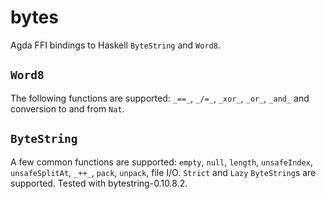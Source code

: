 # bytes
Agda FFI bindings to Haskell `ByteString` and `Word8`.

## `Word8`
The following functions are supported: `_==_`, `_/=_`, `_xor_`, `_or_`, `_and_` and conversion to and from `Nat`.

## `ByteString`
A few common functions are supported: `empty`, `null`, `length`, `unsafeIndex`, `unsafeSplitAt`, `_++_`, `pack`, `unpack`, file I/O.
`Strict` and `Lazy` `ByteString`s are supported.
Tested with bytestring-0.10.8.2.
